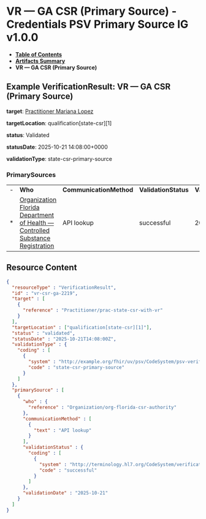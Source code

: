 # VR — GA CSR (Primary Source) - Credentials PSV Primary Source IG v1.0.0

* [**Table of Contents**](toc.md)
* [**Artifacts Summary**](artifacts.md)
* **VR — GA CSR (Primary Source)**

## Example VerificationResult: VR — GA CSR (Primary Source)

**target**: [Practitioner Mariana Lopez](Practitioner-prac-state-csr-with-vr.md)

**targetLocation**: qualification[state-csr][1]

**status**: Validated

**statusDate**: 2025-10-21 14:08:00+0000

**validationType**: state-csr-primary-source

### PrimarySources

| | | | | |
| :--- | :--- | :--- | :--- | :--- |
| - | **Who** | **CommunicationMethod** | **ValidationStatus** | **ValidationDate** |
| * | [Organization Florida Department of Health — Controlled Substance Registration](Organization-org-florida-csr-authority.md) | API lookup | successful | 2025-10-21 |



## Resource Content

```json
{
  "resourceType" : "VerificationResult",
  "id" : "vr-csr-ga-2219",
  "target" : [
    {
      "reference" : "Practitioner/prac-state-csr-with-vr"
    }
  ],
  "targetLocation" : ["qualification[state-csr][1]"],
  "status" : "validated",
  "statusDate" : "2025-10-21T14:08:00Z",
  "validationType" : {
    "coding" : [
      {
        "system" : "http://example.org/fhir/uv/psv/CodeSystem/psv-verification-type-cs",
        "code" : "state-csr-primary-source"
      }
    ]
  },
  "primarySource" : [
    {
      "who" : {
        "reference" : "Organization/org-florida-csr-authority"
      },
      "communicationMethod" : [
        {
          "text" : "API lookup"
        }
      ],
      "validationStatus" : {
        "coding" : [
          {
            "system" : "http://terminology.hl7.org/CodeSystem/verificationresult-status",
            "code" : "successful"
          }
        ]
      },
      "validationDate" : "2025-10-21"
    }
  ]
}

```
